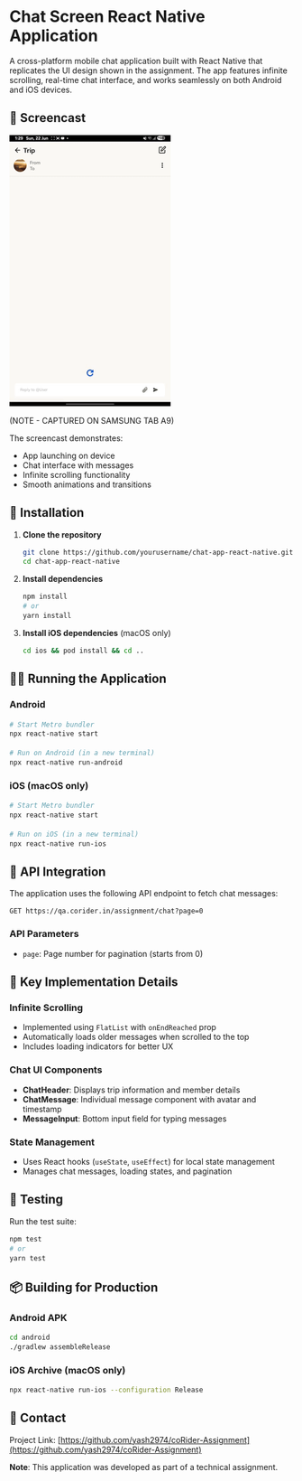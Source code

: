 # Chat Screen React Native Application

A cross-platform mobile chat application built with React Native that replicates the UI design shown in the assignment. The app features infinite scrolling, real-time chat interface, and works seamlessly on both Android and iOS devices.

## 📱 Screencast

![Chat Screen](./ScreenCast.gif)

(NOTE - CAPTURED ON SAMSUNG TAB A9)

The screencast demonstrates:
- App launching on device
- Chat interface with messages
- Infinite scrolling functionality
- Smooth animations and transitions

## 🔧 Installation

1. **Clone the repository**
   ```bash
   git clone https://github.com/yourusername/chat-app-react-native.git
   cd chat-app-react-native
   ```

2. **Install dependencies**
   ```bash
   npm install
   # or
   yarn install
   ```

3. **Install iOS dependencies** (macOS only)
   ```bash
   cd ios && pod install && cd ..
   ```

## 🏃‍♂️ Running the Application

### Android
```bash
# Start Metro bundler
npx react-native start

# Run on Android (in a new terminal)
npx react-native run-android
```

### iOS (macOS only)
```bash
# Start Metro bundler
npx react-native start

# Run on iOS (in a new terminal)
npx react-native run-ios
```

## 📡 API Integration

The application uses the following API endpoint to fetch chat messages:

```
GET https://qa.corider.in/assignment/chat?page=0
```

### API Parameters
- `page`: Page number for pagination (starts from 0)



## 🎯 Key Implementation Details

### Infinite Scrolling
- Implemented using `FlatList` with `onEndReached` prop
- Automatically loads older messages when scrolled to the top
- Includes loading indicators for better UX

### Chat UI Components
- **ChatHeader**: Displays trip information and member details
- **ChatMessage**: Individual message component with avatar and timestamp
- **MessageInput**: Bottom input field for typing messages

### State Management
- Uses React hooks (`useState`, `useEffect`) for local state management
- Manages chat messages, loading states, and pagination

## 🧪 Testing

Run the test suite:
```bash
npm test
# or
yarn test
```

## 📦 Building for Production

### Android APK
```bash
cd android
./gradlew assembleRelease
```

### iOS Archive (macOS only)
```bash
npx react-native run-ios --configuration Release
```


## 📧 Contact

Project Link: [https://github.com/yash2974/coRider-Assignment](https://github.com/yash2974/coRider-Assignment)


**Note**: This application was developed as part of a technical assignment.